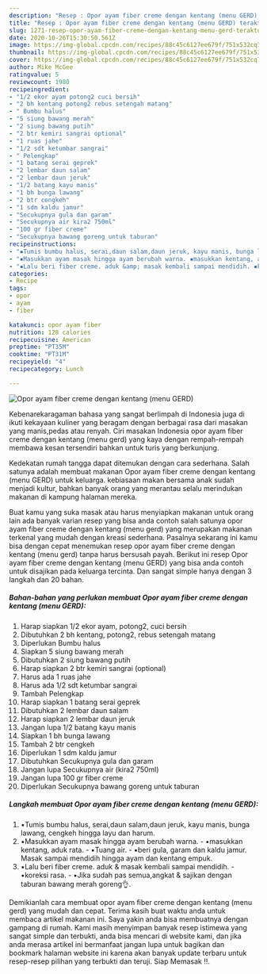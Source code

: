 ```yaml
---
description: "Resep : Opor ayam fiber creme dengan kentang (menu GERD) teraktual"
title: "Resep : Opor ayam fiber creme dengan kentang (menu GERD) teraktual"
slug: 1271-resep-opor-ayam-fiber-creme-dengan-kentang-menu-gerd-teraktual
date: 2020-10-26T15:30:50.561Z
image: https://img-global.cpcdn.com/recipes/88c45c6127ee679f/751x532cq70/opor-ayam-fiber-creme-dengan-kentang-menu-gerd-foto-resep-utama.jpg
thumbnail: https://img-global.cpcdn.com/recipes/88c45c6127ee679f/751x532cq70/opor-ayam-fiber-creme-dengan-kentang-menu-gerd-foto-resep-utama.jpg
cover: https://img-global.cpcdn.com/recipes/88c45c6127ee679f/751x532cq70/opor-ayam-fiber-creme-dengan-kentang-menu-gerd-foto-resep-utama.jpg
author: Mike McGee
ratingvalue: 5
reviewcount: 1980
recipeingredient:
- "1/2 ekor ayam potong2 cuci bersih"
- "2 bh kentang potong2 rebus setengah matang"
- " Bumbu halus"
- "5 siung bawang merah"
- "2 siung bawang putih"
- "2 btr kemiri sangrai optional"
- "1 ruas jahe"
- "1/2 sdt ketumbar sangrai"
- " Pelengkap"
- "1 batang serai geprek"
- "2 lembar daun salam"
- "2 lembar daun jeruk"
- "1/2 batang kayu manis"
- "1 bh bunga lawang"
- "2 btr cengkeh"
- "1 sdm kaldu jamur"
- "Secukupnya gula dan garam"
- "Secukupnya air kira2 750ml"
- "100 gr fiber creme"
- "Secukupnya bawang goreng untuk taburan"
recipeinstructions:
- "▪️Tumis bumbu halus, serai,daun salam,daun jeruk, kayu manis, bunga lawang, cengkeh hingga layu dan harum."
- "▪️Masukkan ayam masak hingga ayam berubah warna. ▪️masukkan kentang, aduk rata. ▪️Tuang air. ▪️beri gula, garam dan kaldu jamur. Masak sampai mendidih hingga ayam dan kentang empuk."
- "▪️Lalu beri fiber creme. aduk &amp; masak kembali sampai mendidih. ▪️koreksi rasa. ▪️Jika sudah pas semua,angkat &amp; sajikan dengan taburan bawang merah goreng👌."
categories:
- Recipe
tags:
- opor
- ayam
- fiber

katakunci: opor ayam fiber 
nutrition: 128 calories
recipecuisine: American
preptime: "PT35M"
cooktime: "PT31M"
recipeyield: "4"
recipecategory: Lunch

---
```



![Opor ayam fiber creme dengan kentang (menu GERD)](https://img-global.cpcdn.com/recipes/88c45c6127ee679f/751x532cq70/opor-ayam-fiber-creme-dengan-kentang-menu-gerd-foto-resep-utama.jpg)

Kebenarekaragaman bahasa yang sangat berlimpah di Indonesia juga di ikuti kekayaan kuliner yang beragam dengan berbagai rasa dari masakan yang manis,pedas atau renyah. Ciri masakan Indonesia opor ayam fiber creme dengan kentang (menu gerd) yang kaya dengan rempah-rempah membawa kesan tersendiri bahkan untuk turis yang berkunjung.




Kedekatan rumah tangga dapat ditemukan dengan cara sederhana. Salah satunya adalah membuat makanan Opor ayam fiber creme dengan kentang (menu GERD) untuk keluarga. kebiasaan makan bersama anak sudah menjadi kultur, bahkan banyak orang yang merantau selalu merindukan makanan di kampung halaman mereka.

Buat kamu yang suka masak atau harus menyiapkan makanan untuk orang lain ada banyak varian resep yang bisa anda contoh salah satunya opor ayam fiber creme dengan kentang (menu gerd) yang merupakan makanan terkenal yang mudah dengan kreasi sederhana. Pasalnya sekarang ini kamu bisa dengan cepat menemukan resep opor ayam fiber creme dengan kentang (menu gerd) tanpa harus bersusah payah.
Berikut ini resep Opor ayam fiber creme dengan kentang (menu GERD) yang bisa anda contoh untuk disajikan pada keluarga tercinta. Dan sangat simple hanya dengan 3 langkah dan 20 bahan.


<!--inarticleads1-->

##### Bahan-bahan yang perlukan membuat Opor ayam fiber creme dengan kentang (menu GERD):

1. Harap siapkan 1/2 ekor ayam, potong2, cuci bersih
1. Dibutuhkan 2 bh kentang, potong2, rebus setengah matang
1. Diperlukan  Bumbu halus
1. Siapkan 5 siung bawang merah
1. Dibutuhkan 2 siung bawang putih
1. Harap siapkan 2 btr kemiri sangrai (optional)
1. Harus ada 1 ruas jahe
1. Harus ada 1/2 sdt ketumbar sangrai
1. Tambah  Pelengkap
1. Harap siapkan 1 batang serai geprek
1. Dibutuhkan 2 lembar daun salam
1. Harap siapkan 2 lembar daun jeruk
1. Jangan lupa 1/2 batang kayu manis
1. Siapkan 1 bh bunga lawang
1. Tambah 2 btr cengkeh
1. Diperlukan 1 sdm kaldu jamur
1. Dibutuhkan Secukupnya gula dan garam
1. Jangan lupa Secukupnya air (kira2 750ml)
1. Jangan lupa 100 gr fiber creme
1. Diperlukan Secukupnya bawang goreng untuk taburan




<!--inarticleads2-->

##### Langkah membuat  Opor ayam fiber creme dengan kentang (menu GERD):

1. ▪️Tumis bumbu halus, serai,daun salam,daun jeruk, kayu manis, bunga lawang, cengkeh hingga layu dan harum.
1. ▪️Masukkan ayam masak hingga ayam berubah warna. - ▪️masukkan kentang, aduk rata. - ▪️Tuang air. - ▪️beri gula, garam dan kaldu jamur. Masak sampai mendidih hingga ayam dan kentang empuk.
1. ▪️Lalu beri fiber creme. aduk &amp; masak kembali sampai mendidih. - ▪️koreksi rasa. - ▪️Jika sudah pas semua,angkat &amp; sajikan dengan taburan bawang merah goreng👌.




Demikianlah cara membuat opor ayam fiber creme dengan kentang (menu gerd) yang mudah dan cepat. Terima kasih buat waktu anda untuk membaca artikel makanan ini. Saya yakin anda bisa membuatnya dengan gampang di rumah. Kami masih menyimpan banyak resep istimewa yang sangat simple dan terbukti, anda bisa mencari di website kami, dan jika anda merasa artikel ini bermanfaat jangan lupa untuk bagikan dan bookmark halaman website ini karena akan banyak update terbaru untuk resep-resep pilihan yang terbukti dan teruji. Siap Memasak !!. 
